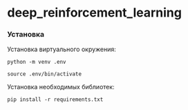 # deep_reinforcement_learning

### Установка
Установка виртуального окружения:

`python -m venv .env`

`source .env/bin/activate`

Установка необходимых библиотек:

`pip install -r requirements.txt`
